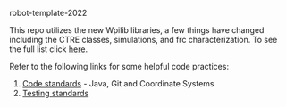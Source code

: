 robot-template-2022

This repo utilizes the new Wpilib libraries, a few things have changed including the CTRE classes, simulations, and frc characterization.
To see the full list click [here](https://docs.wpilib.org/en/stable/docs/yearly-overview/yearly-changelog.html).

Refer to the following links for some helpful code practices:
  1. [Code standards](https://docs.google.com/document/d/1wjHq51-bzSJR-BO-l3T-wEBya13GAoNFMxfUor_Xvgg/edit?usp=sharing) - Java, Git and Coordinate Systems
  2. [Testing standards](https://docs.google.com/document/d/1tLkKNnZtZWpVrd2wqikVC-b-zGm9ezkuKy7SaSeDjvU/edit?usp=sharing)
